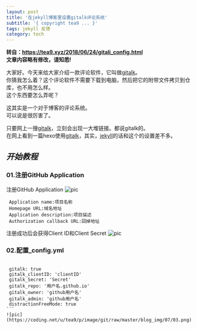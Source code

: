 ```yaml
---
layout: post
title: '在jekyll博客里设置gitalk评论系统'
subtitle: '{ copyright tea9 ... }'
tags: jekyll 反馈
category: tech
---
```

**转自：https://tea9.xyz/2018/06/24/gitali_config.html**  
**文章内容略有修改，请知悉!**

大家好。今天来给大家介绍一款评论软件，它叫做[gitalk](https://gitalk.github.io)。  
你猜我怎么着？这个评论软件不需要下载到电脑，然后把它的附带文件拷贝到仓库，也不用怎么样。  
这个东西要怎么弄呢？  
  
这其实是一个对于博客的评论系统。  
可以说是很厉害了。  
  
只要网上一搜[gitalk](https://gitalk.github.io)，立刻会出现一大堆链接。都说gitalk的。  
在网上看到一篇hexo使用[gitalk](https://gitalk.github.io)，其实，[jekyll](https://jekyllrb.com)的话和这个的设置差不多。  
  
*开始教程*
---
### 01.注册GitHub Application
注册GitHub Application
![pic](https://coding.net/u/tea9/p/image/git/raw/master/blog_img/07/01.png)  
```github
 Application name:项目名称  
 Homepage URL:域名地址  
 Application description:项目描述  
 Authorization callback URL:回掉地址  
```
注册成功后会获得Client ID和Client Secret
![pic](https://coding.net/u/tea9/p/image/git/raw/master/blog_img/07/02.png)

### 02.配置_config.yml
  
 <pre>
   <code class="language-yaml">
 gitalk: true
 gitalk_clientID: 'clientID'
 gitalk_Secret: 'Secret'
 gitalk_repo: '用户名.github.io'
 gitalk_owner: 'github用户名'
 gitalk_admin: 'github用户名'
 distractionFreeMode: true
```
![pic](https://coding.net/u/tea9/p/image/git/raw/master/blog_img/07/03.png)
